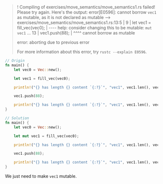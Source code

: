 >! Compiling of exercises/move_semantics/move_semantics1.rs failed! Please try again. Here's the output:
>error[E0596]: cannot borrow `vec1` as mutable, as it is not declared as mutable
>  --> exercises/move_semantics/move_semantics1.rs:13:5
>   |
>9  |     let vec1 = fill_vec(vec0);
>   |         ---- help: consider changing this to be mutable: `mut vec1`
>...
>13 |     vec1.push(88);
>   |     ^^^^ cannot borrow as mutable
>
>error: aborting due to previous error
>
>For more information about this error, try `rustc --explain E0596`.

```rust
// Origin
fn main() {
    let vec0 = Vec::new();

    let vec1 = fill_vec(vec0);

    println!("{} has length {} content `{:?}`", "vec1", vec1.len(), vec1);

    vec1.push(88);

    println!("{} has length {} content `{:?}`", "vec1", vec1.len(), vec1);
}
```

```rust
// Solution
fn main() {
    let vec0 = Vec::new();

    let mut vec1 = fill_vec(vec0);

    println!("{} has length {} content `{:?}`", "vec1", vec1.len(), vec1);

    vec1.push(88);

    println!("{} has length {} content `{:?}`", "vec1", vec1.len(), vec1);
}
```

We just need to make `vec1` mutable.